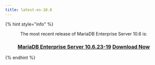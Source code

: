 ```yaml
---
title: latest-es-10.6
---
```


{% hint style="info" %}
<p align="center">The most recent release of MariaDB Enterprise Server 10.6 is:</p>

<h3 align="center"><a href="../../enterprise-server/10.6/10.6.23-19.md"><strong>MariaDB Enterprise Server 10.6.23-19</strong></a>  <a href="https://mariadb.com/downloads/enterprise/enterprise-server/" class="button primary">Download Now</a></h3>
{% endhint %}
